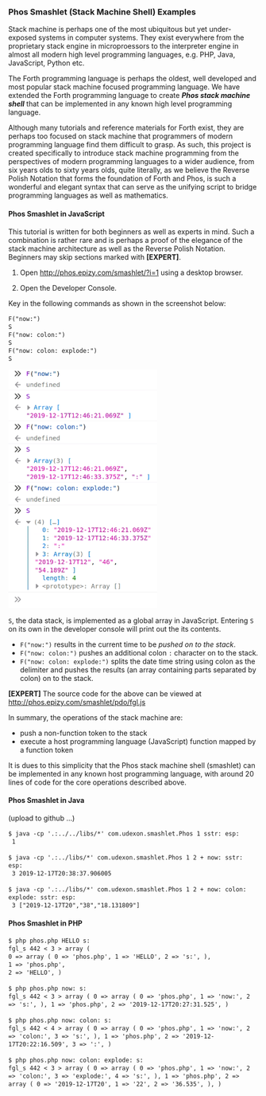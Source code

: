 ### Phos Smashlet (Stack Machine Shell) Examples

Stack machine is perhaps one of the most ubiquitous but yet under-exposed systems in computer systems. They exist everywhere from the proprietary stack engine in microproessors to the interpreter engine in almost all modern high level programming languages, e.g. PHP, Java, JavaScript, Python etc.

The Forth programming language is perhaps the oldest, well developed and most popular stack machine focused programming language. We have extended the Forth programming language to create ___Phos stack machine shell___ that can be implemented in any known high level programming language.

Although many tutorials and reference materials for Forth exist, they are perhaps too focused on stack machine that programmers of modern programming language find them difficult to grasp. As such, this project is created specifically to introduce stack machine programming from the perspectives of modern programming languages to a wider audience, from six years olds to sixty years olds, quite literally, as we believe the Reverse Polish Notation that forms the foundation of Forth and Phos, is such a wonderful and elegant syntax that can serve as the unifying script to bridge programming languages as well as mathematics.

#### Phos Smashlet in JavaScript

This tutorial is written for both beginners as well as experts in mind. Such a combination is rather rare and is perhaps a proof of the elegance of the stack machine architecture as well as the Reverse Polish Notation. Beginners may skip sections marked with __[EXPERT]__.

1. Open http://phos.epizy.com/smashlet/?i=1 using a desktop browser.

2. Open the Developer Console.

Key in the following commands as shown in the screenshot below:

```
F("now:")
S
F("now: colon:")
S
F("now: colon: explode:")
S
```

<img src="https://github.com/udexon/EMYL/blob/master/Phos_now_JavaScript.png" width=300>

`S`, the data stack, is implemented as a global array in JavaScript. Entering `S` on its own in the developer console will print out the its contents. 

- `F("now:")` results in the current time to be _pushed on to the stack_. 
- `F("now: colon:")` pushes an additional colon `:` character on to the stack. 
- `F("now: colon: explode:")` splits the date time string using colon as the delimiter and pushes the results (an array containing parts separated by colon) on to the stack.

__[EXPERT]__ The source code for the above can be viewed at http://phos.epizy.com/smashlet/pdo/fgl.js

In summary, the operations of the stack machine are:
- push a non-function token to the stack
- execute a host programming language (JavaScript) function mapped by a function token

It is dues to this simplicity that the Phos stack machine shell (smashlet) can be implemented in any known host programming language, with around 20 lines of code for the core operations described above.


#### Phos Smashlet in Java

(upload to github ...)

```
$ java -cp '.:../../libs/*' com.udexon.smashlet.Phos 1 sstr: esp:
 1

$ java -cp '.:../libs/*' com.udexon.smashlet.Phos 1 2 + now: sstr: esp:
 3 2019-12-17T20:38:37.906005 
 
$ java -cp '.:../libs/*' com.udexon.smashlet.Phos 1 2 + now: colon: explode: sstr: esp:
 3 ["2019-12-17T20","38","18.131809"]  
```


#### Phos Smashlet in PHP

```
$ php phos.php HELLO s:
fgl_s 442 < 3 > array ( 
0 => array ( 0 => 'phos.php', 1 => 'HELLO', 2 => 's:', ), 
1 => 'phos.php', 
2 => 'HELLO', )

$ php phos.php now: s:
fgl_s 442 < 3 > array ( 0 => array ( 0 => 'phos.php', 1 => 'now:', 2 => 's:', ), 1 => 'phos.php', 2 => '2019-12-17T20:27:31.525', )

$ php phos.php now: colon: s:
fgl_s 442 < 4 > array ( 0 => array ( 0 => 'phos.php', 1 => 'now:', 2 => 'colon:', 3 => 's:', ), 1 => 'phos.php', 2 => '2019-12-17T20:22:16.509', 3 => ':', )

$ php phos.php now: colon: explode: s:
fgl_s 442 < 3 > array ( 0 => array ( 0 => 'phos.php', 1 => 'now:', 2 => 'colon:', 3 => 'explode:', 4 => 's:', ), 1 => 'phos.php', 2 => array ( 0 => '2019-12-17T20', 1 => '22', 2 => '36.535', ), )
```

